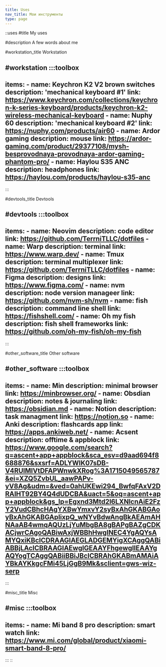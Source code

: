 ```yaml
---
title: Uses
nav_title: Мои инструменты
type: page
---
```


::uses
#title
My uses

#description
A few words about me

#workstation_title
Workstation

#workstation
  :::toolbox
  ---
  items:
    - name: Keychron K2 V2 brown switches
      description: 'mechanical keyboard #1'
      link: https://www.keychron.com/collections/keychron-k-series-keyboard/products/keychron-k2-wireless-mechanical-keyboard
    - name: Nuphy 60
      description: 'mechanical keyboard #2'
      link: https://nuphy.com/products/air60
    - name: Ardor gaming
      description: mouse
      link: https://ardor-gaming.com/product/29377108/mysh-besprovodnaya-provodnaya-ardor-gaming-phantom-pro/
    - name: Haylou S35 ANC
      description: headphones
      link: https://haylou.com/products/haylou-s35-anc
  ---
  :::

#devtools_title
Devtools

#devtools
  :::toolbox
  ---
  items:
    - name: Neovim
      description: code editor
      link: https://github.com/TerrniTLLC/dotfiles
    - name: Warp
      description: terminal
      link: https://www.warp.dev/
    - name: Tmux
      description: terminal multiplexer
      link: https://github.com/TerrniTLLC/dotfiles
    - name: Figma
      description: designs
      link: https://www.figma.com/
    - name: nvm
      description: node version manageer
      link: https://github.com/nvm-sh/nvm
    - name: fish
      description: command line shell
      link: https://fishshell.com/
    - name: Oh my fish
      description: fish shell frameworks
      link: https://github.com/oh-my-fish/oh-my-fish
  ---
  :::

#other_software_title
Other software

#other_software
  :::toolbox
  ---
  items:
    - name: Min
      description: minimal browser
      link: https://minbrowser.org/
    - name: Obsdian
      description: notes & journaling
      link: https://obsidian.md
    - name: Notion
      description: task managment
      link: https://notion.so
    - name: Anki
      description: flashcards app
      link: https://apps.ankiweb.net/
    - name: Acsent
      description: offtime & appblock
      link: https://www.google.com/search?q=ascent+app+appblock&sca_esv=d9aad694f8688876&sxsrf=ADLYWIK07sDB-V4RUlMIVtDFAPWnwkXRog%3A1715049565787&ei=XZQ5ZvbUL_aawPAPv-yV8Ag&udm=&ved=0ahUKEwi294_BwfqFAxV2DRAIHT92BY4Q4dUDCBA&uact=5&oq=ascent+app+appblock&gs_lp=Egxnd3Mtd2l6LXNlcnAiE2FzY2VudCBhcHAgYXBwYmxvY2syBxAhGKABGAoyBxAhGKABGApIixpQ_wNYvBdwAngBkAEAmAHNAaAB4wmqAQUzLjYuMbgBA8gBAPgBAZgCDKACjwrCAgoQABiwAxjWBBhHwgINEC4YgAQYsAMYQxiKBcICDRAAGIAEGLADGEMYigXCAggQABiABBjLAcICBRAAGIAEwgIGEAAYFhgewgIIEAAYgAQYogTCAggQABiiBBiJBcICBRAhGKABmAMAiAYBkAYKkgcFMi45LjGgB9Mk&sclient=gws-wiz-serp
  ---
  :::

#misc_title
Misc

#misc
  :::toolbox
  ---
  items:
    - name: Mi band 8 pro
      description: smart watch
      link: https://www.mi.com/global/product/xiaomi-smart-band-8-pro/
  ---
  :::
::
